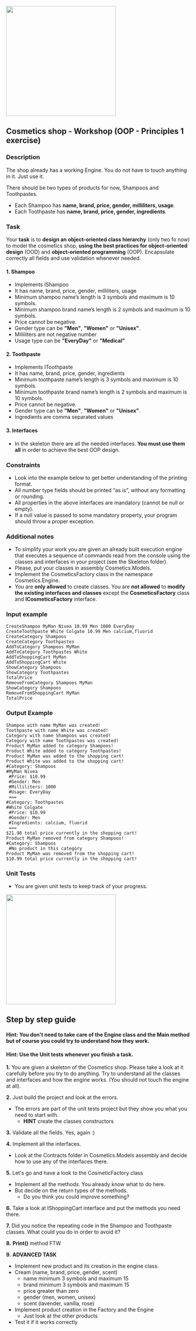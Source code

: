 <img src="https://i.imgur.com/yqIN5FX.png" width="300px" />

## Cosmetics shop - Workshop (OOP - Principles 1 exercise)

### Description
The shop already has a working Engine. You do not have to touch anything in it. Just use it.

There should be two types of products for now, Shampoos and Toothpastes. 
- Each Shampoo has **name, brand, price, gender, milliliters, usage**. 
- Each Toothpaste has **name, brand, price, gender, ingredients**.

### Task
Your **task** is to **design an object-oriented class hierarchy** (only two fo now) to model the cosmetics shop, **using the best practices for object-oriented design** (OOD) and **object-oriented programming** (OOP). Encapsulate correctly all fields and use validation whenever needed.

#### 1. Shampoo 
- Implements IShampoo
- It has name, brand, price, gender, milliliters, usage
- Minimum shampoo name’s length is 3 symbols and maximum is 10 symbols.
- Minimum shampoo brand name’s length is 2 symbols and maximum is 10 symbols.
- Price cannot be negative.
- Gender type can be **"Men"**, **"Women"** or **"Unisex"**.
- Milliliters are not negative number
- Usage type can be **"EveryDay"** or **"Medical"**

#### 2. Toothpaste
- Implements IToothpaste
- It has name, brand, price, gender, ingredients
- Minimum toothpaste name’s length is 3 symbols and maximum is 10 symbols.
- Minimum toothpaste brand name’s length is 2 symbols and maximum is 10 symbols.
- Price cannot be negative.
- Gender type can be **"Men"**, **"Women"** or **"Unisex"**.
- Ingredients are comma separated values

#### 3. Interfaces
- In the skeleton there are all the needed interfaces. **You must use them all** in order to achieve the best OOP design.

### Constraints
- Look into the example below to get better understanding of the printing format.
- All number type fields should be printed “as is”, without any formatting or rounding.
- All properties in the above interfaces are mandatory (cannot be null or empty).
- If a null value is passed to some mandatory property, your program should throw a proper exception.

### Additional notes
- To simplify your work you are given an already built execution engine that executes a sequence of commands read from the console using the classes and interfaces in your project (see the Skeleton folder).
- Please, put your classes in assembly Cosmetics.Models.
- Implement the CosmeticsFactory class in the namespace Cosmetics.Engine.
- You are **only allowed** to create classes. You are **not allowed** to **modify the existing interfaces and classes** except the **CosmeticsFactory** class and **ICosmeticsFactory** interface.

### Input example

```
CreateShampoo MyMan Nivea 10.99 Men 1000 EveryDay
CreateToothpaste White Colgate 10.99 Men calcium,fluorid
CreateCategory Shampoos
CreateCategory Toothpastes
AddToCategory Shampoos MyMan
AddToCategory Toothpastes White
AddToShoppingCart MyMan
AddToShoppingCart White
ShowCategory Shampoos
ShowCategory Toothpastes
TotalPrice
RemoveFromCategory Shampoos MyMan
ShowCategory Shampoos
RemoveFromShoppingCart MyMan
TotalPrice
```

### Output Example

```
Shampoo with name MyMan was created!
Toothpaste with name White was created!
Category with name Shampoos was created!
Category with name Toothpastes was created!
Product MyMan added to category Shampoos!
Product White added to category Toothpastes!
Product MyMan was added to the shopping cart!
Product White was added to the shopping cart!
#Category: Shampoos
#MyMan Nivea
 #Price: $10.99
 #Gender: Men
 #Milliliters: 1000
 #Usage: EveryDay
 ===
#Category: Toothpastes
#White Colgate
 #Price: $10.99
 #Gender: Men
 #Ingredients: calcium, fluorid
 ===
$21.98 total price currently in the shopping cart!
Product MyMan removed from category Shampoos!
#Category: Shampoos
 #No product in this category
Product MyMan was removed from the shopping cart!
$10.99 total price currently in the shopping cart!
```

### Unit Tests

- You are given unit tests to keep track of your progress.


<img src="https://i.imgur.com/yqIN5FX.png" width="300px" />

## Step by step guide

#### **Hint**: You don't need to take care of the Engine class and the Main method but of course you could try to understand how they work.

#### **Hint**: Use the Unit tests whenever you finish a task.

**1.** You are given a skeleton of the Cosmetics shop. Please take a look at it carefully before you try to do anything. Try to understand all the classes and interfaces and how the engine works. (You should not touch the engine at all).

**2.** Just build the project and look at the errors.
- The errors are part of the unit tests project but they show you what you need to start with.
    - **HINT** create the classes constructors

**3.** Validate all the fields. Yes, again :)

**4.** Implement all the interfaces. 
- Look at the Contracts folder in Cosmetics.Models assembly and decide how to use any of the interfaces there.

**5.** Let's go and have a look to the CosmeticFactory class

- Implement all the methods. You already know what to do here.
- But decide on the return types of the methods.
    - Do you think you could improve something?

**6.** Take a look at IShoppingCart interface and put the methods you need there.


**7.** Did you notice the repeating code in the Shampoo and Toothpaste classes. What could you do in order to avoid it?

**8.** **Print()** method FTW

**9.** **ADVANCED TASK** 
- Implement new product and its creation in the engine class. 
- Cream (name, brand, price, gender, scent)
    - name minimum 3 symbols and maximum 15
    - brand minimum 3 symbols and maximum 15
    - price greater than zero
    - gender (men, women, unisex)
    - scent (lavender, vanilla, rose)
- Implement product creation in the Factory and the Engine
    - Just look at the other products
- Test it if it works correctly

